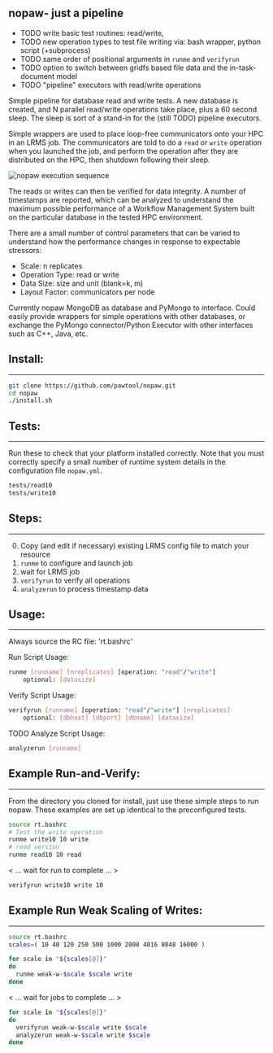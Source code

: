 ## nopaw- just a pipeline

- TODO write basic test routines:
       read/write, 
- TODO new operation types to test file writing via:
       bash wrapper, python script (+subprocess)
- TODO same order of positional arguments
       in `runme` and `verifyrun`
- TODO option to switch between gridfs based
       file data and the in-task-document model
- TODO "pipeline" executors with read/write operations

Simple pipeline for database read and write tests.
A new database is created, and N parallel read/write
operations take place, plus a 60 second sleep.
The sleep is sort of a stand-in for the (still TODO)
pipeline executors.

Simple wrappers are used to place loop-free
communicators onto your HPC in an LRMS job. The
communicators are told to do a `read` or `write`
operation when you launched the job, and perform
the operation after they are distributed on the
HPC, then shutdown following their sleep.

![nopaw execution sequence](https://raw.githubusercontent.com/pawtools/nopaw/branch/nopaw-sequence.png)

The reads or writes can then be verified for data
integrity. A number of timestamps are reported,
which can be analyzed to understand the maximum
possible performance of a Workflow Management System
built on the particular database in the tested
HPC environment.

There are a small number of control parameters that
can be varied to understand how the performance
changes in response to expectable stressors:

 - Scale: n replicates
 - Operation Type: read or write
 - Data Size: size and unit (blank=k, m)
 - Layout Factor: communicators per node

Currently nopaw MongoDB as database and PyMongo to
interface.
Could easily provide wrappers for simple operations
with other databases, or exchange the PyMongo
connector/Python Executor with other interfaces
such as C++, Java, etc.

## Install:
-----------
```bash
git clone https://github.com/pawtool/nopaw.git
cd nopaw
./install.sh
```

## Tests:
--------------------------------
Run these to check that your platform installed
correctly. Note that you must correctly specify
a small number of runtime system details in the
configuration file `nopaw.yml`.
```bash
tests/read10
tests/write10
```

## Steps:
---------
0. Copy (and edit if necessary) existing
   LRMS config file to match your resource
1. `runme` to configure and launch job
2. wait for LRMS job
3. `verifyrun` to verify all operations
4. `analyzerun` to process timestamp data

## Usage:
---------
Always source the RC file: 'rt.bashrc'

Run Script Usage:
```bash
runme [runname] [nreplicates] [operation: "read"/"write"]
    optional: [datasize]
```

Verify Script Usage:
```bash
verifyrun [runname] [operation: "read"/"write"] [nreplicates]
    optional: [dbhost] [dbport] [dbname] [datasize]
```

TODO Analyze Script Usage:
```bash
analyzerun [runname] 
```
## Example Run-and-Verify:

--------------------------
From the directory you cloned for install, just
use these simple steps to run nopaw. These
examples are set up identical to the preconfigured
tests.

```bash
source rt.bashrc
# Test the write operation
runme write10 10 write
# read version
runme read10 10 read
```
< ...  wait for run to complete ... >
```bash
verifyrun write10 write 10
```

## Example Run Weak Scaling of Writes:
----------------------------

```bash
source rt.bashrc
scales=( 10 40 120 250 500 1000 2008 4016 8048 16000 )

for scale in "${scales[@]}"
do
  runme weak-w-$scale $scale write
done
```
< ...  wait for jobs to complete ... >
```bash
for scale in "${scales[@]}"
do
  verifyrun weak-w-$scale write $scale
  analyzerun weak-w-$scale write $scale
done
```
